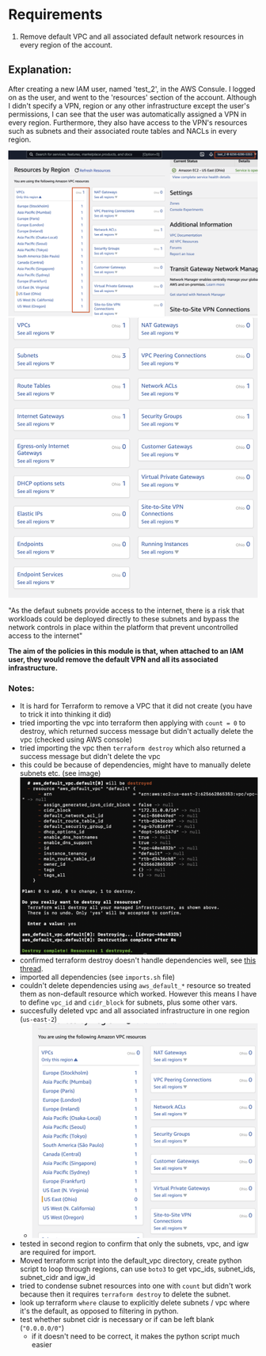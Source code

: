 # Requirements
1. Remove default VPC and all associated default network resources in every region of the account. 

## Explanation:
After creating a new IAM user, named 'test_2', in the AWS Consule. I logged on as the user, and went to the 'resources' section of the account. Although I didn't specify a VPN, region or any other infrastructure except the user's permissions, I can see that the user was automatically assigned a VPN in every region. Furthermore, they also have access to the VPN's resources such as subnets and their associated route tables and NACLs in every region.


![vpn_before_2](./../../images/vpc_before_2.png)
![vpn_before_3](./../../images/vpc_before_3.png)

"As the defaut subnets provide access to the internet, there is a risk that workloads could be deployed directly to these subnets and bypass the network controls in place within the platform that prevent uncontrolled access to the internet" 

**The aim of the policies in this module is that, when attached to an IAM user, they would remove the default VPN and all its associated infrastructure.**

### Notes:
- It is hard for Terraform to remove a VPC that it did not create (you have to trick it into thinking it did)
- tried importing the vpc into terraform then applying with `count = 0` to destroy, which returned success message but didn't actually delete the vpc (checked using AWS console)
- tried importing the vpc then `terraform destroy` which also returned a success message but didn't delete the vpc 
- this could be because of dependencies, might have to manually delete subnets etc. (see image)
![terraform_destroy_vpc](./../../images/destroy_vpc.png)
- confirmed terraform destroy doesn't handle dependencies well, see [this thread](https://github.com/hashicorp/terraform-provider-aws/issues/2445).
- imported all dependencies (see `imports.sh` file)
- couldn't delete dependencies using `aws_default_*` resource so treated them as non-default resource which worked. However this means I have to define `vpc_id` and `cidr_block` for subnets, plus some other vars. 
- succesfully deleted vpc and all associated infrastructure in one region (`us-east-2`)
    - ![vpc_after](./../../images/vpc_after.png)
- tested in second region to confirm that only the subnets, vpc, and igw are required for import. 
- Moved terraform script into the default_vpc directory, create python script to loop through regions, can use `boto3` to get vpc_ids, subnet_ids, subnet_cidr and igw_id
- tried to condense subnet resources into one with `count` but didn't work because then it requires `terraform destroy` to delete the subnet. 
- look up terraform `where` clause to explicitly delete subnets / vpc where it's the default, as opposed to filtering in python. 
- test whether subnet cidr is necessary or if can be left blank (`"0.0.0.0/0"`)
    - if it doesn't need to be correct, it makes the python script much easier
